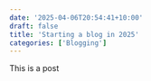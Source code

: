 ```yaml
---
date: '2025-04-06T20:54:41+10:00'
draft: false
title: 'Starting a blog in 2025'
categories: ['Blogging']
---
```


This is a post